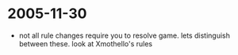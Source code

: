 2005-11-30
==========

-   not all rule changes require you to resolve game. lets distinguish between these. look at Xmothello's rules

